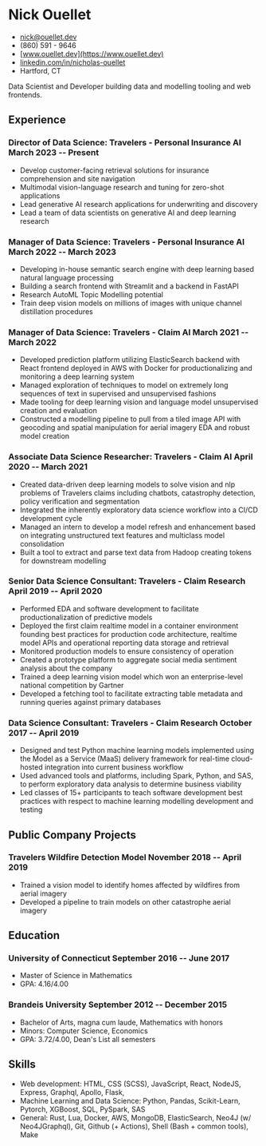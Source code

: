 # Nick Ouellet

- [nick@ouellet.dev](mailto:nick@ouellet.dev)
- (860) 591 - 9646
- [www.ouellet.dev](https://www.ouellet.dev)
- [linkedin.com/in/nicholas-ouellet](https://www.linkedin.com/in/nicholas-ouellet)
- Hartford, CT

Data Scientist and Developer building data and modelling tooling and web frontends.

## Experience
### <span>Director of Data Science: Travelers - Personal Insurance AI</span> <span>March 2023 -- Present</span>
- Develop customer-facing retrieval solutions for insurance comprehension and site navigation
- Multimodal vision-language research and tuning for zero-shot applications 
- Lead generative AI research applications for underwriting and discovery
- Lead a team of data scientists on generative AI and deep learning research

### <span>Manager of Data Science: Travelers - Personal Insurance AI</span> <span>March 2022 -- March 2023</span>
- Developing in-house semantic search engine with deep learning based natural language processing
- Building a search frontend with Streamlit and a backend in FastAPI
- Research AutoML Topic Modelling potential
- Train deep vision models on millions of images with unique channel distillation procedures

### <span>Manager of Data Science: Travelers - Claim AI</span> <span>March 2021 -- March 2022</span>
- Developed prediction platform utilizing ElasticSearch backend with React frontend deployed in AWS with Docker for productionalizing and monitoring a deep learning system  
- Managed exploration of techniques to model on extremely long sequences of text in supervised and unsupervised fashions
- Made tooling for deep learning vision and language model unsupervised creation and evaluation
- Constructed a modelling pipeline to pull from a tiled image API with geocoding and spatial manipulation for aerial imagery EDA and robust model creation

### <span>Associate Data Science Researcher: Travelers - Claim AI</span> <span>April 2020 -- March 2021</span>
- Created data-driven deep learning models to solve vision and nlp problems of Travelers claims including chatbots, catastrophy detection, policy verification and segmentation
- Integrated the inherently exploratory data science workflow into a CI/CD development cycle
- Managed an intern to develop a model refresh and enhancement based on integrating unstructured text features and multiclass model consolidation
- Built a tool to extract and parse text data from Hadoop creating tokens for downstream modelling

### <span>Senior Data Science Consultant: Travelers - Claim Research</span> <span>April 2019 -- April 2020</span>
- Performed EDA and software development to facilitate productionalization of predictive models
- Deployed the first claim realtime model in a container environment founding best practices for production code architecture, realtime model APIs and operational reporting data storage and retrieval
- Monitored production models to ensure consistency of operation
- Created a prototype platform to aggregate social media sentiment analysis about the company
- Trained a deep learning vision model which won an enterprise-level national competition by Gartner
- Developed a fetching tool to facilitate extracting table metadata and running queries against primary databases 

### <span>Data Science Consultant: Travelers - Claim Research</span> <span>October 2017 -- April 2019</span>
- Designed and test Python machine learning models implemented using the Model as a Service (MaaS) delivery framework for real-time cloud-hosted integration into current business workflow
- Used advanced tools and platforms, including Spark, Python, and SAS, to perform exploratory data analysis to determine business viability
- Led classes of 15+ participants to teach software development best practices with respect to machine learning modelling development and testing

## Public Company Projects

### <span>Travelers Wildfire Detection Model</span> <span>November 2018 -- April 2019</span>
- Trained a vision model to identify homes affected by wildfires from aerial imagery
- Developed a pipeline to train models on other catastrophe aerial imagery

## Education

### <span>University of Connecticut</span> <span>September 2016 -- June 2017</span>
- Master of Science in Mathematics
- GPA: 4.16/4.00

### <span>Brandeis University</span> <span>September 2012 -- December 2015</span>
- Bachelor of Arts, magna cum laude, Mathematics with honors
- Minors: Computer Science, Economics
- GPA: 3.72/4.00, Dean's List all semesters

## Skills
- Web development: HTML, CSS (SCSS), JavaScript, React, NodeJS, Express, Graphql, Apollo, Flask, 
- Machine Learning and Data Science: Python, Pandas, Scikit-Learn, Pytorch, XGBoost, SQL, PySpark, SAS
- General: Rust, Lua, Docker, AWS, MongoDB, ElasticSearch, Neo4J (w/ Neo4JGraphql), Git, Github (+ Actions), Shell (Bash + common tools), Make
